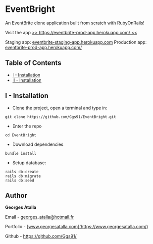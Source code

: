 # EventBright

An EventBrite clone application built from scratch with RubyOnRails!

Visit the app [>> https://eventbrite-prod-app.herokuapp.com/ <<](https://eventbrite-prod-app.herokuapp.com/)

Staging app: [eventbrite-staging-app.herokuapp.com](https://eventbrite-staging-app.herokuapp.com)
Production app: [eventbrite-prod-app.herokuapp.com/](https://eventbrite-prod-app.herokuapp.com/)

## Table of Contents  
- [I - Installation](#i---installation)
- [II - Installation](#ii---installation)

## I - Installation

+ Clone the project, open a terminal and type in:
```
git clone https://github.com/Ggs91/EventBright.git
```
+ Enter the repo
```
cd EventBright
```
+ Download dependencies

```
bundle install
```

+ Setup database:
```
rails db:create
rails db:migrate
rails db:seed
```

## Author
**Georges Atalla**

Email - georges_atalla@hotmail.fr

Portfolio - [www.georgesatalla.com](https://www.georgesatalla.com/)

Github - https://github.com/Ggs91/

